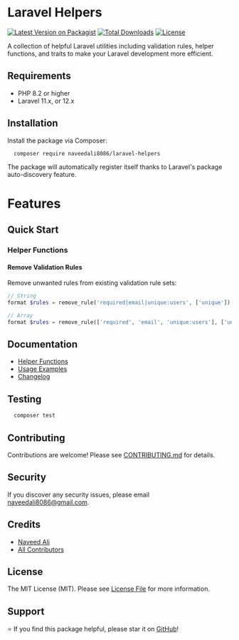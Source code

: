 # Laravel Helpers

[![Latest Version on Packagist](https://img.shields.io/packagist/v/naveedali8086/laravel-helpers.svg?style=flat-square)](https://packagist.org/packages/naveedali8086/laravel-helpers)
[![Total Downloads](https://img.shields.io/packagist/dt/naveedali8086/laravel-helpers.svg?style=flat-square)](https://packagist.org/packages/naveedali8086/laravel-helpers)
[![License](https://img.shields.io/packagist/l/naveedali8086/laravel-helpers.svg?style=flat-square)](https://packagist.org/packages/naveedali8086/laravel-helpers)

A collection of helpful Laravel utilities including validation rules, helper functions, and traits to make your Laravel development more efficient.

## Requirements

- PHP 8.2 or higher
- Laravel 11.x, or 12.x

## Installation

Install the package via Composer:

```bash
  composer require naveedali8086/laravel-helpers
```
The package will automatically register itself thanks to Laravel's package auto-discovery feature.

# Features

## Quick Start

### Helper Functions

#### Remove Validation Rules

Remove unwanted rules from existing validation rule sets:

```php
// String
format $rules = remove_rule('required|email|unique:users', ['unique']); // Result: 'required|email'

// Array
format $rules = remove_rule(['required', 'email', 'unique:users'], ['unique']); // Result: ['required', 'email']
```


## Documentation

- [Helper Functions](docs/helper-functions.md)
- [Usage Examples](docs/usage-examples.md)
- [Changelog](CHANGELOG.md)

## Testing

```bash
  composer test
```

## Contributing

Contributions are welcome! Please see [CONTRIBUTING.md](CONTRIBUTING.md) for details.

## Security

If you discover any security issues, please email naveedali8086@gmail.com.

## Credits

- [Naveed Ali](https://github.com/naveedali8086)
- [All Contributors](../../contributors)

## License

The MIT License (MIT). Please see [License File](LICENSE) for more information.

## Support

⭐ If you find this package helpful, please star it on [GitHub](https://github.com/naveedali8086/laravel-helpers)!